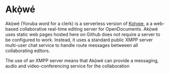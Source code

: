 # Akọ̀wé

Akọ̀wé (Yoruba word for a clerk) is a serverless version of [Kotype](https://github.com/webodf/Kotype), a a web-based collaborative real-time editing server for OpenDocuments.
Akọ̀wé uses static web pages hosted here on Github does not require a server to be configured to work. Instead, it uses a standard public XMPP server multi-user chat service to handle route messages betweeen all collaborating editors.

The use of an XMPP server means that Akọ̀wé can provide a messaging, audio and video-conferencing service for the collaboration
